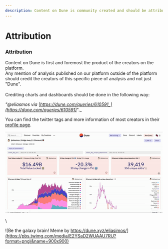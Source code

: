 ```yaml
---
description: Content on Dune is community created and should be attributed accordingly!
---
```


# Attribution

### Attribution

Content on Dune is first and foremost the product of the creators on the platform.\
Any mention of analysis published on our platform outside of the platform should credit the creators of this specific piece of analysis and not just "Dune".\
\
Crediting charts and dashboards should be done in the following way:

_"@eliasmos via_ [_https://dune.com/queries/610591_](https://dune.com/queries/610591)_"._

You can find the twitter tags and more information of most creators in their [profile page](https://dune.xyz/rchen8).

![opening the profile of a creator](<../../.gitbook/assets/opening up profile.gif>)

\\

![Be the galaxy brain! Meme by https://dune.xyz/eliasimos/](https://pbs.twimg.com/media/E2YSaD2WUAAU7RU?format=png\&name=900x900)

##
